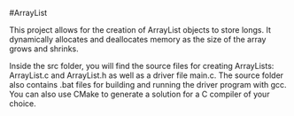#ArrayList

This project allows for the creation of ArrayList objects to store longs. It dynamically allocates and deallocates memory as the size of the array grows and shrinks.

Inside the src folder, you will find the source files for creating ArrayLists: ArrayList.c and ArrayList.h as well as a driver file main.c.
The source folder also contains .bat files for building and running the driver program with gcc.
You can also use CMake to generate a solution for a C compiler of your choice.

